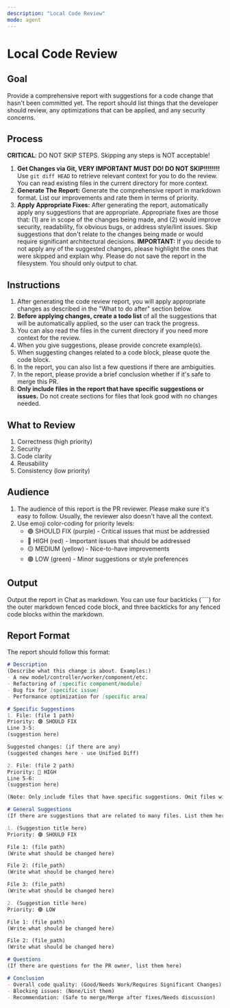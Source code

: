 ```yaml
---
description: "Local Code Review"
mode: agent
---
```


# Local Code Review

## Goal

Provide a comprehensive report with suggestions for a code change that hasn't been committed yet. The report should list things that the developer should review, any optimizations that can be applied, and any security concerns.

## Process

**CRITICAL**: DO NOT SKIP STEPS. Skipping any steps is NOT acceptable!

1. **Get Changes via Git, VERY IMPORTANT MUST DO! DO NOT SKIP!!!!!!!!** Use `git diff HEAD` to retrieve relevant context for you to do the review. You can read existing files in the current directory for more context.
2. **Generate The Report:** Generate the comprehensive report in markdown format. List our improvements and rate them in terms of priority.
3. **Apply Appropriate Fixes:** After generating the report, automatically apply any suggestions that are appropriate. Appropriate fixes are those that: (1) are in scope of the changes being made, and (2) would improve security, readability, fix obvious bugs, or address style/lint issues. Skip suggestions that don't relate to the changes being made or would require significant architectural decisions. **IMPORTANT:** If you decide to not apply any of the suggested changes, please highlight the ones that were skipped and explain why. Please do not save the report in the filesystem. You should only output to chat.

## Instructions

1. After generating the code review report, you will apply appropriate changes as described in the "What to do after" section below.
2. **Before applying changes, create a todo list** of all the suggestions that will be automatically applied, so the user can track the progress.
3. You can also read the files in the current directory if you need more context for the review.
4. When you give suggestions, please provide concrete example(s).
5. When suggesting changes related to a code block, please quote the code block.
6. In the report, you can also list a few questions if there are ambiguities.
7. In the report, please provide a brief conclusion whether if it's safe to merge this PR.
8. **Only include files in the report that have specific suggestions or issues.** Do not create sections for files that look good with no changes needed.

## What to Review

1. Correctness (high priority)
2. Security
3. Code clarity
4. Reusability
5. Consistency (low priority)

## Audience

1. The audience of this report is the PR reviewer. Please make sure it's easy to follow. Usually, the reviewer also doesn't have all the context.
2. Use emoji color-coding for priority levels:
   - 🟣 SHOULD FIX (purple) - Critical issues that must be addressed
   - 🔴 HIGH (red) - Important issues that should be addressed
   - 🟡 MEDIUM (yellow) - Nice-to-have improvements
   - 🟢 LOW (green) - Minor suggestions or style preferences

## Output

Output the report in Chat as markdown. You can use four backticks (````) for the outer markdown fenced code block, and three backticks for any fenced code blocks within the markdown.

## Report Format

The report should follow this format:

````markdown
# Description
(Describe what this change is about. Examples:)
- A new model/controller/worker/component/etc.
- Refactoring of [specific component/module]
- Bug fix for [specific issue]
- Performance optimization for [specific area]

# Specific Suggestions
1. File: (file 1 path)
Priority: 🟣 SHOULD FIX
Line 3-5:
(suggestion here)

Suggested changes: (if there are any)
(suggested changes here - use Unified Diff)

2. File: (file 2 path)
Priority: 🔴 HIGH
Line 5-6:
(suggestion here)

(Note: Only include files that have specific suggestions. Omit files with no issues.)

# General Suggestions
(If there are suggestions that are related to many files. List them here)

1. (Suggestion title here)
Priority: 🟣 SHOULD FIX

File 1: (file path)
(Write what should be changed here)

File 2: (file_path)
(Write what should be changed here)

File 3: (file_path)
(Write what should be changed here)

2. (Suggestion title here)
Priority: 🟢 LOW

File 1: (file path)
(Write what should be changed here)

File 2: (file_path)
(Write what should be changed here)

# Questions
(If there are questions for the PR owner, list them here)

# Conclusion
- Overall code quality: (Good/Needs Work/Requires Significant Changes)
- Blocking issues: (None/List them)
- Recommendation: (Safe to merge/Merge after fixes/Needs discussion)
````
